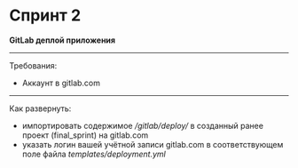 # Спринт 2
**GitLab деплой приложения**
___
Требования:
- Аккаунт в gitlab.com
___
Как развернуть:
- импортировать содержимое _/gitlab/deploy/_ в созданный ранее проект (final_sprint) на gitlab.com
- указать логин вашей учётной записи gitlab.com в соответствующем поле файла _templates/deployment.yml_
